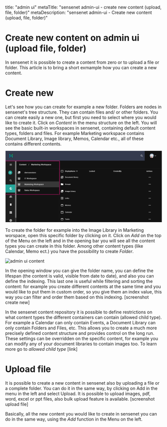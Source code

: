 title: "admin ui"
metaTitle: "sensenet admin-ui - create new content (upload, file, folder)"
metaDescription: "sensenet admin-ui - Create new content (upload, file, folder)"

# Create new content on admin ui (upload file, folder)
In sensenet it is possible to create a content from zero or to upload a file or folder. This article is to bring a short exmample how you can create a new content.

# Create new
Let's see how you can create for example a new folder. 
Folders are nodes in sensenet's tree structure. They can contain files and/ or other folders. You can create easily a new one, but first you need to select where you would like to create it.
Click on _Content_ in the menu structure on the left. You will see the basic built-in workspaces in sensenet, containing default content types, folders and files. For example Marketing workspace contains Document Library, Image library, Memos, Calendar etc., all of these contains different contents.

![admin ui content](./img/admin_ui_content.png)

To create the folder for example into the  Image Library in Marketing worspace, open this specific folder by clicking on it. Click on _Add_ on the top of the Menu on the left and in the opening bar you will see all the content types you can create in this folder. Among other content types (like Calendar, Memo ect.) you have the possibility to create _Folder_.


![admin ui content](../img/add_new.gif)

In the opening window you can give the folder name, you can define the lifespan (the content is valid, visible from date to date), and also you can define the indexing. This last one is useful while filtering and sorting the content: for example you create different contents at the same time and you would like to put them in custom order, so you give them an index value, this way you can filter and order them based on this indexing.
[screenshot create new]

In the sensenet content repository it is possible to define restrictions on what content types the different containers can contain (allowed child type). For example a Calendar can only contain Events, a Document Library can only contain Folders and Files, etc. This allows you to create a much more precisely defined content structure and provides control on the long run. These settings can be overridden on the specific content, for example you can modify any of your document libraries to contain images too. To learn more go to _allowed child type_ [link]

# Upload file
It is possible to create a new content in sensenet also by uploading a file or a complete folder. You can do it in the same way, by clicking on Add in the menu in the left and select Upload. 
It is possible to upload images, pdf, word, excel or ppt files, also bulk upload feature is available.
[screenshot upload file]

Basically, all the new content you would like to create in sensenet you can do in the same way, using the _Add_ function in the Menu on the left.
